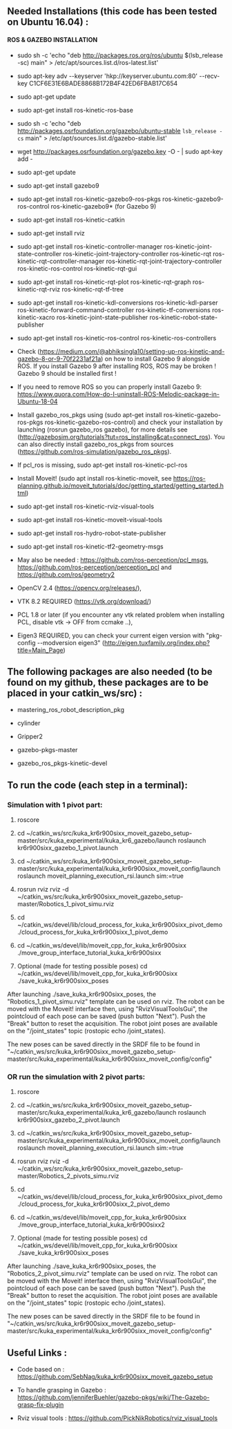 ## Needed Installations (this code has been tested on Ubuntu 16.04) : 

#### ROS & GAZEBO INSTALLATION

- sudo sh -c 'echo "deb http://packages.ros.org/ros/ubuntu $(lsb_release -sc) main" > /etc/apt/sources.list.d/ros-latest.list'

- sudo apt-key adv --keyserver 'hkp://keyserver.ubuntu.com:80' --recv-key C1CF6E31E6BADE8868B172B4F42ED6FBAB17C654

- sudo apt-get update

- sudo apt-get install ros-kinetic-ros-base

- sudo sh -c 'echo "deb http://packages.osrfoundation.org/gazebo/ubuntu-stable `lsb_release -cs` main" > /etc/apt/sources.list.d/gazebo-stable.list'

- wget http://packages.osrfoundation.org/gazebo.key -O - | sudo apt-key add -

- sudo apt-get update

- sudo apt-get install gazebo9

- sudo apt-get install ros-kinetic-gazebo9-ros-pkgs ros-kinetic-gazebo9-ros-control ros-kinetic-gazebo9* (for Gazebo 9)

- sudo apt-get install ros-kinetic-catkin

- sudo apt-get install rviz

- sudo apt-get install ros-kinetic-controller-manager ros-kinetic-joint-state-controller ros-kinetic-joint-trajectory-controller ros-kinetic-rqt ros-kinetic-rqt-controller-manager ros-kinetic-rqt-joint-trajectory-controller ros-kinetic-ros-control ros-kinetic-rqt-gui

- sudo apt-get install ros-kinetic-rqt-plot ros-kinetic-rqt-graph ros-kinetic-rqt-rviz ros-kinetic-rqt-tf-tree

- sudo apt-get install ros-kinetic-kdl-conversions ros-kinetic-kdl-parser ros-kinetic-forward-command-controller ros-kinetic-tf-conversions ros-kinetic-xacro ros-kinetic-joint-state-publisher ros-kinetic-robot-state-publisher

- sudo apt-get install ros-kinetic-ros-control ros-kinetic-ros-controllers

- Check (https://medium.com/@abhiksingla10/setting-up-ros-kinetic-and-gazebo-8-or-9-70f2231af21a) on how to install Gazebo 9 alongside ROS. If you install Gazebo 9 after installing ROS, ROS may be broken ! Gazebo 9 should be installed first !

- If you need to remove ROS so you can properly install Gazebo 9: https://www.quora.com/How-do-I-uninstall-ROS-Melodic-package-in-Ubuntu-18-04

- Install gazebo_ros_pkgs using (sudo apt-get install ros-kinetic-gazebo-ros-pkgs ros-kinetic-gazebo-ros-control) and check your installation by launching (rosrun gazebo_ros gazebo), for more details see (http://gazebosim.org/tutorials?tut=ros_installing&cat=connect_ros). You can also directly install gazebo_ros_pkgs from sources (https://github.com/ros-simulation/gazebo_ros_pkgs).

- If pcl_ros is missing, sudo apt-get install ros-kinetic-pcl-ros

- Install Moveit! (sudo apt install ros-kinetic-moveit, see https://ros-planning.github.io/moveit_tutorials/doc/getting_started/getting_started.html)

- sudo apt-get install ros-kinetic-rviz-visual-tools

- sudo apt-get install ros-kinetic-moveit-visual-tools

- sudo apt-get install ros-hydro-robot-state-publisher

- sudo apt-get install ros-kinetic-tf2-geometry-msgs

- May also be needed : https://github.com/ros-perception/pcl_msgs, https://github.com/ros-perception/perception_pcl and https://github.com/ros/geometry2

- OpenCV 2.4 (https://opencv.org/releases/), 

- VTK 8.2 REQUIRED (https://vtk.org/download/)

- PCL 1.8 or later (if you encounter any vtk related problem when installing PCL, disable vtk -> OFF from ccmake ..), 

- Eigen3 REQUIRED, you can check your current eigen version with "pkg-config --modversion eigen3" (http://eigen.tuxfamily.org/index.php?title=Main_Page) 










## The following packages are also needed (to be found on my github, these packages are to be placed in your catkin_ws/src) : 

- mastering_ros_robot_description_pkg

- cylinder

- Gripper2

- gazebo-pkgs-master

- gazebo_ros_pkgs-kinetic-devel









## To run the code (each step in a terminal): 

### Simulation with 1 pivot part: 

1. roscore

2. cd ~/catkin_ws/src/kuka_kr6r900sixx_moveit_gazebo_setup-master/src/kuka_experimental/kuka_kr6_gazebo/launch
roslaunch kr6r900sixx_gazebo_1_pivot.launch

3. cd ~/catkin_ws/src/kuka_kr6r900sixx_moveit_gazebo_setup-master/src/kuka_experimental/kuka_kr6r900sixx_moveit_config/launch
roslaunch moveit_planning_execution_rsi.launch sim:=true 

4. rosrun rviz rviz -d ~/catkin_ws/src/kuka_kr6r900sixx_moveit_gazebo_setup-master/Robotics_1_pivot_simu.rviz

5. cd ~/catkin_ws/devel/lib/cloud_process_for_kuka_kr6r900sixx_pivot_demo
./cloud_process_for_kuka_kr6r900sixx_1_pivot_demo

6. cd ~/catkin_ws/devel/lib/moveit_cpp_for_kuka_kr6r900sixx
./move_group_interface_tutorial_kuka_kr6r900sixx 

7. Optional (made for testing possible poses)
cd ~/catkin_ws/devel/lib/moveit_cpp_for_kuka_kr6r900sixx
./save_kuka_kr6r900sixx_poses 

After launching ./save_kuka_kr6r900sixx_poses, the "Robotics_1_pivot_simu.rviz" template can be used on rviz. 
The robot can be moved with the Moveit! interface then, using "RvizVisualToolsGui", the pointcloud of each pose can be saved (push button "Next"). Push the "Break" button to reset the acquisition. The robot joint poses are available on the "/joint_states" topic (rostopic echo /joint_states). 

The new poses can be saved directly in the SRDF file to be found in "~/catkin_ws/src/kuka_kr6r900sixx_moveit_gazebo_setup-master/src/kuka_experimental/kuka_kr6r900sixx_moveit_config/config"



### OR run the simulation with 2 pivot parts: 

1. roscore

2. cd ~/catkin_ws/src/kuka_kr6r900sixx_moveit_gazebo_setup-master/src/kuka_experimental/kuka_kr6_gazebo/launch
roslaunch kr6r900sixx_gazebo_2_pivot.launch

3. cd ~/catkin_ws/src/kuka_kr6r900sixx_moveit_gazebo_setup-master/src/kuka_experimental/kuka_kr6r900sixx_moveit_config/launch
roslaunch moveit_planning_execution_rsi.launch sim:=true 

4. rosrun rviz rviz -d ~/catkin_ws/src/kuka_kr6r900sixx_moveit_gazebo_setup-master/Robotics_2_pivots_simu.rviz

5. cd ~/catkin_ws/devel/lib/cloud_process_for_kuka_kr6r900sixx_pivot_demo
./cloud_process_for_kuka_kr6r900sixx_2_pivot_demo

6. cd ~/catkin_ws/devel/lib/moveit_cpp_for_kuka_kr6r900sixx
./move_group_interface_tutorial_kuka_kr6r900sixx2 

7. Optional (made for testing possible poses)
cd ~/catkin_ws/devel/lib/moveit_cpp_for_kuka_kr6r900sixx
./save_kuka_kr6r900sixx_poses 

After launching ./save_kuka_kr6r900sixx_poses, the "Robotics_2_pivot_simu.rviz" template can be used on rviz. 
The robot can be moved with the Moveit! interface then, using "RvizVisualToolsGui", the pointcloud of each pose can be saved (push button "Next"). Push the "Break" button to reset the acquisition. The robot joint poses are available on the "/joint_states" topic (rostopic echo /joint_states). 

The new poses can be saved directly in the SRDF file to be found in "~/catkin_ws/src/kuka_kr6r900sixx_moveit_gazebo_setup-master/src/kuka_experimental/kuka_kr6r900sixx_moveit_config/config"


## Useful Links : 

- Code based on : https://github.com/SebNag/kuka_kr6r900sixx_moveit_gazebo_setup

- To handle grasping in Gazebo : https://github.com/jenniferBuehler/gazebo-pkgs/wiki/The-Gazebo-grasp-fix-plugin

- Rviz visual tools : https://github.com/PickNikRobotics/rviz_visual_tools
